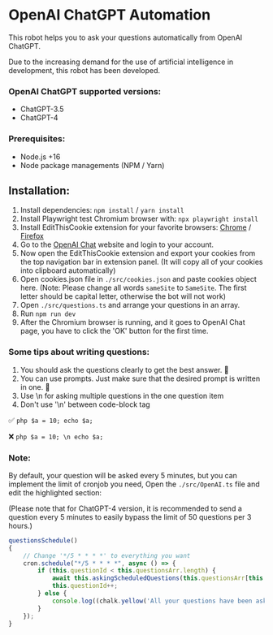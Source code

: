 # OpenAI ChatGPT Automation

This robot helps you to ask your questions automatically from OpenAI ChatGPT.

Due to the increasing demand for the use of artificial intelligence in development, this robot has been developed.

### OpenAI ChatGPT supported versions:

- ChatGPT-3.5
- ChatGPT-4

### Prerequisites:

- Node.js +16
- Node package managements (NPM / Yarn)

## Installation:

1. Install dependencies: `npm install` / `yarn install`
2. Install Playwright test Chromium browser with: `npx playwright install`
3. Install EditThisCookie extension for your favorite browsers:
[Chrome](https://chrome.google.com/webstore/detail/editthiscookie/fngmhnnpilhplaeedifhccceomclgfbg) /
[Firefox](https://addons.mozilla.org/en-US/firefox/addon/edithiscookie/)
4. Go to the [OpenAI Chat](https://chat.openai.com/) website and login to your account.
5. Now open the EditThisCookie extension and export your cookies from the top navigation bar in extension panel. (It will copy all of your cookies into clipboard automatically)
6. Open cookies.json file in `./src/cookies.json` and paste cookies object here. (Note: Please change all words `sameSite` to `SameSite`. The first letter should be capital letter, otherwise the bot will not work)
7. Open `./src/questions.ts` and arrange your questions in an array.
8. Run `npm run dev`
9. After the Chromium browser is running, and it goes to OpenAI Chat page, you have to click the 'OK' button for the first time.

### Some tips about writing questions:

1. You should ask the questions clearly to get the best answer. 🔦
2. You can use prompts. Just make sure that the desired prompt is written in one. 👾
3. Use \n for asking multiple questions in the one question item
4. Don't use '\n' between code-block tag

✅ ```php $a = 10; echo $a; ```

❌ ```php $a = 10; \n echo $a; ``` 

### Note:

By default, your question will be asked every 5 minutes, but you can implement the limit of cronjob you need, Open the `./src/OpenAI.ts` file and edit the highlighted section:

(Please note that for ChatGPT-4 version, it is recommended to send a question every 5 minutes to easily bypass the limit of 50 questions per 3 hours.)

```typescript
questionsSchedule()
{
    // Change '*/5 * * * *' to everything you want
    cron.schedule("*/5 * * * *", async () => {
        if (this.questionId < this.questionsArr.length) {
            await this.askingScheduledQuestions(this.questionsArr[this.questionId]);
            this.questionId++;
        } else {
            console.log((chalk.yellow('All your questions have been asked! Please stop the bot (using Crtl + C on Windows or Control + C on Mac) and update the list of questions at src/questions.ts.')));
        }
    });
}
```